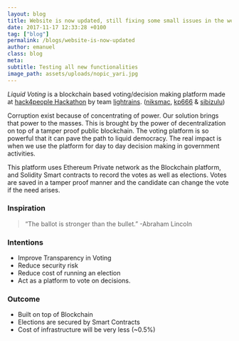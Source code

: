```yaml
---
layout: blog
title: Website is now updated, still fixing some small issues in the website"
date: 2017-11-17 12:33:28 +0100
tag: ["blog"]
permalink: /blogs/website-is-now-updated
author: emanuel
class: blog
meta: 
subtitle: Testing all new functionalities
image_path: assets/uploads/nopic_yari.jpg
--- 
```


*Liquid Voting* is a blockchain based voting/decision making platform made at [hack4people Hackathon](http://hack4people.com) by team  [lightrains](https://lightrains.com). ([niksmac](https://github.com/niksmac), [kp666](https://github.com/kp666) & [sibizulu](https://github.com/sibizulu))

Corruption exist because of concentrating of power. Our solution brings that power to the masses. This is brought by the power of decentralization on top of a tamper proof public blockchain. The voting platform is so powerful that it can pave the path to liquid democracy. The real impact is when we use the platform for day to day decision making in government activities.

This platform uses Ethereum Private network as the Blockchain platform, and Solidity Smart contracts to record the votes as well as elections. Votes are saved in a tamper proof manner and the candidate can change the vote if the need arises.

### Inspiration
> “The ballot is stronger than the bullet.”
> -Abraham Lincoln

### Intentions

* Improve Transparency in Voting
* Reduce security risk
* Reduce cost of running an election
* Act as a platform to vote on decisions.

### Outcome

* Built on top of Blockchain
* Elections are secured by Smart Contracts
* Cost of infrastructure will be very less (~0.5%)